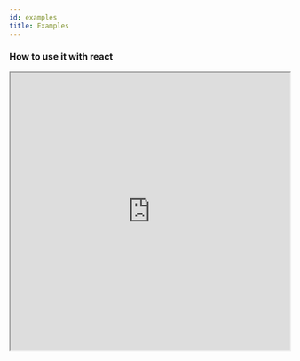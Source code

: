 ```yaml
---
id: examples
title: Examples
---
```


### How to use it with react

<iframe width="100%" height="500px" src="https://stackblitz.com/edit/react-carousel-web-component?embed=1&file=index.js&view=preview"></iframe>